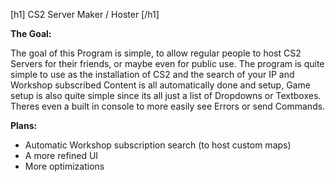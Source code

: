 [h1] CS2 Server Maker / Hoster [/h1]

**The Goal:**

The goal of this Program is simple, to allow regular people to host CS2 Servers for their friends, or maybe even for public use. The program is quite simple to use as the installation of CS2 and the search of your IP and Workshop subscribed Content is all automatically
done and setup, Game setup is also quite simple since its all just a list of Dropdowns or Textboxes. Theres even a built in console to more easily see Errors or send Commands.

**Plans:**

- Automatic Workshop subscription search (to host custom maps)
- A more refined UI
- More optimizations

